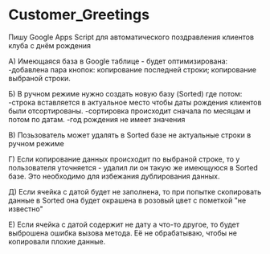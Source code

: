 # Customer_Greetings

Пишу Google Apps Script для автоматического поздравления клиентов клуба с днём рождения

А) Имеющаяся база в Google таблице - будет оптимизирована:
-добавлена пара кнопок: копирование последней строки; копирование выбраной строки.

Б) В ручном режиме нужно создать новую базу (Sorted) где потом:
-строка вставляется в актуальное место чтобы даты рождения клиентов были отсортированы.
-сортировка происходит сначала по месяцам и потом по датам.
-год рождения не имеет значения

В) Позьзователь может удалять в Sorted базе не актуальные строки в ручном режиме

Г) Если копирование данных происходит по выбраной строке, то у пользователя уточняется - удалил ли он такую же имеющуюся в Sorted базе. Это необходимо для избежания дублирования данных.

Д) Если ячейка с датой будет не заполнена, то при попытке скопировать данные в Sorted она будет окрашена в розовый цвет с пометкой "не известно"

Е) Если ячейка с датой содержит не дату а что-то другое, то будет выброшена ошибка вызова метода. Её не обрабатываю, чтобы не копировали плохие данные.


